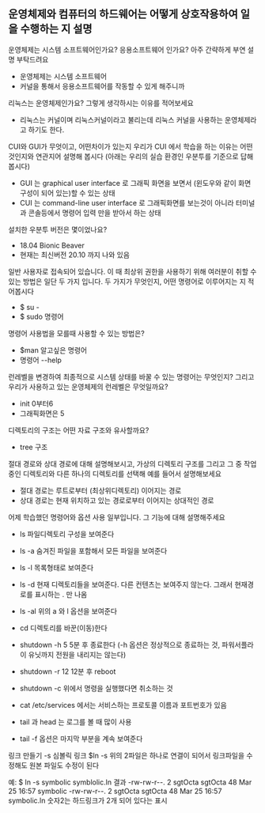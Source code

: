 운영체제와 컴퓨터의 하드웨어는 어떻게 상호작용하여 일을 수행하는 지 설명
- 
운영체제는 시스템 소프트웨어인가요? 응용소프트웨어 인가요? 아주 간략하게 부연 설명 부탁드려요
- 운영체제는 시스템 소프트웨어
- 커널을 통해서 응용소프트웨어를 작동할 수 있게 해주니까

리눅스는 운영체제인가요? 그렇게 생각하시는 이유를 적어보세요
- 리눅스는 커널이며 리눅스커널이라고 불리는데 리눅스 커널을 사용하는 운영체제라고 하기도 한다.

CUI와 GUI가 무엇이고, 어떤차이가 있는지 우리가  CUI 에서 학습을 하는 이유는 어떤 것인지와 연관지어 설명해 봅시다
(아래는 우리의 실습 환경인 우분투를 기준으로 답해봅시다)
- GUI 는 graphical user interface 로 그래픽 화면을 보면서 (윈도우와 같이 화면 구성이 되어 있는)할 수 있는 상태
- CUI 는 command-line user interface 로 그래픽화면를 보는것이 아니라 터미널과 콘솔등에서 명령어 입력 만을 받아서 하는 상태

설치한 우분투 버전은 몇이었나요?
- 18.04 Bionic Beaver
- 현재는 최신버전 20.10 까지 나와 있음

일반 사용자로 접속되어 있습니다. 이 때 최상위 권한을 사용하기 위해 여러분이 취할 수 있는 방법은 일단 두 가지 입니다. 두 가지가 무엇인지, 어떤 명령어로 이루어지는 지 적어봅시다
- $ su - 
- $ sudo 명령어

명령어 사용법을 모를때 사용할 수 있는 방법은?
- $man 알고싶은 명령어
- 명령어 --help

런레벨을 변경하여 최종적으로 시스템 상태를 바꿀 수 있는 명령어는 무엇인지? 그리고 우리가 사용하고 있는 운영체제의 런레벨은 무엇일까요?
- init 0부터6
- 그래픽화면은 5

디렉토리의 구조는 어떤 자료 구조와 유사할까요?
-  tree 구조

절대 경로와 상대 경로에 대해 설명해보시고, 가상의 디렉토리 구조를 그리고 그 중 작업 중인 디렉토리와 다른 하나의 디렉토리를 선택해 예를 들어서 설명해보세요
- 절대 경로는 루트로부터 (최상위디렉토리) 이어지는 경로
- 상대 경로는 현재 위치하고 있는 경로로부터 이어지는 상대적인 경로

어제 학습했던 명령어와 옵션 사용 일부입니다. 그 기능에 대해 설명해주세요
- ls 파일디렉토리 구성을 보여준다
- ls -a 숨겨진 파일을 포함해서 모든 파일을 보여준다
- ls -l 목록형태로 보여준다
- ls -d 현재 디렉토리들을 보여준다. 다른 컨텐츠는 보여주지 않는다. 그래서 현재경로를 표시하는 . 만 나옴
- ls -al 위의 a 와 l 옵션을 보여준다
- cd 디렉토리를 바꾼(이동)한다
- shutdown -h 5  5분 후 종료한다 (-h 옵션은 정상적으로 종료하는 것, 파워서플라이 유닛까지 전원을 내리지는 않는다)
- shutdown -r 12 12분 후  reboot
- shutdown -c 위에서 명령을 실행했다면 취소하는 것



- cat /etc/services 에서는 서비스하는 프로토콜 이름과 포트번호가 있음
- tail 과 head 는 로그를 볼 때 많이 사용
- tail -f 옵션은 마지막 부분을 계속 보여준다 

링크 만들기 -s 심볼릭 링크
$ln -s <sourcefile> <destinationfile>
위의 2파일은 하나로 연결이 되어서 링크파일을 수정해도 원본 파일도 수정이 된다

예:
$ ln -s symbolic symblolic.ln
결과
-rw-rw-r--. 2 sgtOcta sgtOcta 48 Mar 25 16:57 symbolic
-rw-rw-r--. 2 sgtOcta sgtOcta 48 Mar 25 16:57 symbolic.ln
숫자2는 하드링크가 2개 되어 있다는 표시

